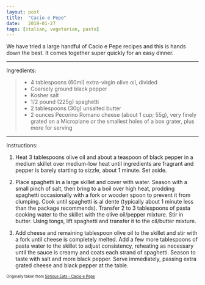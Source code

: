 ```yaml
---
layout: post
title:  "Cacio e Pepe"
date:   2019-01-27
tags: [italian, vegetarian, pasta]
---
```


We have tried a large handful of Cacio e Pepe recipes and this is hands down the best. It comes together super quickly for an easy dinner.

---

Ingredients:

> * 4 tablespoons (60ml) extra-virgin olive oil, divided
> * Coarsely ground black pepper
> * Kosher salt
> * 1/2 pound (225g) spaghetti
> * 2 tablespoons (30g) unsalted butter
> * 2 ounces Pecorino Romano cheese (about 1 cup; 55g), very finely grated on a Microplane or the smallest holes of a box grater, plus more for serving

---

Instructions:

1. Heat 3 tablespoons olive oil and about a teaspoon of black pepper in a medium skillet over medium-low heat until ingredients are fragrant and pepper is barely starting to sizzle, about 1 minute. Set aside.

1. Place spaghetti in a large skillet and cover with water. Season with a small pinch of salt, then bring to a boil over high heat, prodding spaghetti occasionally with a fork or wooden spoon to prevent it from clumping. Cook until spaghetti is al dente (typically about 1 minute less than the package recommends). Transfer 2 to 3 tablespoons of pasta cooking water to the skillet with the olive oil/pepper mixture. Stir in butter. Using tongs, lift spaghetti and transfer it to the oil/butter mixture.

1. Add cheese and remaining tablespoon olive oil to the skillet and stir with a fork until cheese is completely melted. Add a few more tablespoons of pasta water to the skillet to adjust consistency, reheating as necessary until the sauce is creamy and coats each strand of spaghetti. Season to taste with salt and more black pepper. Serve immediately, passing extra grated cheese and black pepper at the table.

<font size=1>Originally taken from <a href="https://www.seriouseats.com/recipes/2016/02/spaghetti-cacio-e-pepe-recipe.html">Serious Eats - Cacio e Pepe</a>
